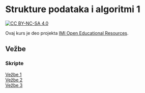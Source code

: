 # Strukture podataka i algoritmi 1

[![CC BY-NC-SA 4.0][licence-shield]][licence]

Ovaj kurs je deo projekta [IMI Open Educational Resources](https://imioer.github.io).

## Vežbe

### Skripte

[Vežbe 1](./vezbe/01.md)  
[Vežbe 2](./vezbe/02.md)  
[Vežbe 3](./vezbe/03.md)

[licence]: http://creativecommons.org/licenses/by-nc-sa/4.0/
[licence-shield]: https://img.shields.io/badge/License-CC%20BY--NC--SA%204.0-lightgrey.svg
